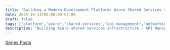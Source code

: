 ```yaml
---
title: "Building a Modern Development Platform: Azure Shared Services 🌐"
date: 2025-10-13T06:00:00-07:00
draft: false
tags: ["platform","azure","shared-services","api-management","networking"]
description: "Building Azure shared services infrastructure - API Management, Azure Container Registry, shared networking, and common platform services with Terraform"
---
```


[Series Posts](https://brianpsheridan.com/categories.html#platform)

